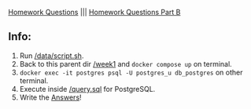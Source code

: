 [Homework Questions](https://github.com/DataTalksClub/data-engineering-zoomcamp/blob/main/cohorts/2023/week_1_docker_sql/homework.md) |||
[Homework Questions Part B](https://github.com/DataTalksClub/data-engineering-zoomcamp/blob/main/cohorts/2023/week_1_terraform/homework.md)

## Info:
1. Run [/data/script.sh](https://github.com/zeenfts/dtcde-zoomcamp-2023-homework/blob/main/week%201/data/script.sh).
2. Back to this parent dir [/week1](https://github.com/zeenfts/dtcde-zoomcamp-2023-homework/tree/main/week%201) and `docker compose up` on terminal.
3. `docker exec -it postgres psql -U postgres_u db_postgres` on other terminal.
4. Execute inside [/query.sql](https://github.com/zeenfts/dtcde-zoomcamp-2023-homework/blob/main/week%201/query.sql) for PostgreSQL.
5. Write the [Answers](https://github.com/zeenfts/dtcde-zoomcamp-2023-homework/tree/main/week%201/answers)!